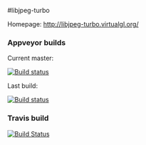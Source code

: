 #libjpeg-turbo

Homepage: http://libjpeg-turbo.virtualgl.org/

### Appveyor builds
Current master:

[![Build status](https://ci.appveyor.com/api/projects/status/6pcwoennlvkwky4k/branch/master)](https://ci.appveyor.com/project/imazen/libjpeg-turbo/branch/master)

Last build:

[![Build status](https://ci.appveyor.com/api/projects/status/6pcwoennlvkwky4k)](https://ci.appveyor.com/project/imazen/libjpeg-turbo)

### Travis build

[![Build Status](https://api.travis-ci.org/imazen/libjpeg-turbo.svg?branch=master)](https://travis-ci.org/imazen/libjpeg-turbo)

